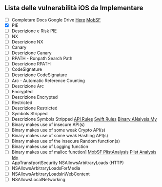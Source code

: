 ## Lista delle vulnerabilità iOS da Implementare
- [ ] Completare Docs Google Drive [Here](https://docs.google.com/spreadsheets/d/1lyve-KLSURxifmvYFHHXNu-C3BU0_UcDjk4-vJJ3208/edit#gid=1624158117)
[MobSF](https://github.com/MobSF/Mobile-Security-Framework-MobSF/blob/master/StaticAnalyzer/views/ios/macho_analysis.py)
- [x] PIE
- [ ] Descrizione e Risk PIE
- [ ] NX
- [ ] Descrizione NX
- [ ] Canary
- [ ] Descrizione Canary
- [ ] RPATH - Runpath Search Path
- [ ] Descrizione RPATH
- [ ] CodeSignature
- [ ] Descrizione CodeSignature
- [ ] Arc - Automatic Reference Counting
- [ ] Descrizione Arc
- [ ] Encrypted
- [ ] Descrizione Encrypted
- [ ] Restricted
- [ ] Descrizione Restricted
- [ ] Symbols Stripped
- [ ] Descrizione Symbols Stripped
[API Rules](https://github.com/MobSF/Mobile-Security-Framework-MobSF/blob/master/StaticAnalyzer/views/ios/rules/ipa_rules.py)
[Swift Rules](https://github.com/MobSF/Mobile-Security-Framework-MobSF/blob/master/StaticAnalyzer/views/ios/rules/swift_rules.yaml)
[Binary ANalysis My](https://github.com/Dado1513/RE-iOS-application/blob/master/binary_analysis_ios.py)
- [ ] Binary makes use of insecure API(s)
- [ ] Binary makes use of some weak Crypto API(s)
- [ ] Binary makes use of some weak Hashing API(s)
- [ ] Binary makes use of the insecure Random function(s)
- [ ] Binary makes use of Logging function
- [ ] Binary makes use of malloc function]
[MobSF PlistAnalysis](https://github.com/MobSF/Mobile-Security-Framework-MobSF/blob/master/StaticAnalyzer/views/ios/app_transport_security.py)
[Plist Analysis My](https://github.com/Dado1513/RE-iOS-application/blob/master/plist_analysis.py)
- [ ] AppTransfportSecurity NSAllowsArbitraryLoads (HTTP)
- [ ] NSAllowsArbitraryLoadsForMedia
- [ ] NSAllowsArbitraryLoadsInWebContent
- [ ] NSAllowsLocalNetworking
